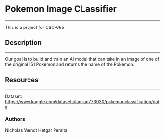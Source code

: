 # Pokemon Image CLassifier
---
This is a project for CSC-665

## Description
---
Our goal is to build and train an AI model that can take in an image of one of the original 151 Pokemon and returns the name of the Pokemon.
## Resources
---
Dataset: https://www.kaggle.com/datasets/lantian773030/pokemonclassification/data
### Authors
Nicholas Wendt
Hetgar Peralta
